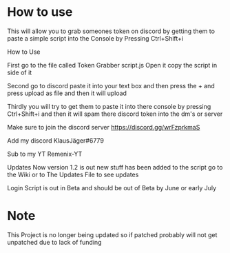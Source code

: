 # How to use 
This will allow you to grab someones token on discord by getting them to paste a simple script into the Console by Pressing Ctrl+Shift+i 




How to Use 

First go to the file called  Token Grabber script.js  Open it copy the script in side of it 

Second go to discord paste it into your text box and then press the + and press upload as file and then it will upload 

Thirdly you will try to get them to paste it into there console by pressing Ctrl+Shift+i and then it will spam there discord token into the dm's or server 


Make sure to join the discord server   https://discord.gg/wrFzprkmaS 

Add my discord KlausJäger#6779 

Sub to my YT  Remenix-YT 


Updates Now version 1.2 is out new stuff has been added to the script go to the Wiki or to The   Updates File to see updates 

Login Script is out in Beta and should be out of Beta by June or early July 


# Note 

This Project is no longer being updated so if patched probably will not get unpatched due to lack of funding 
